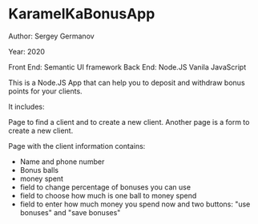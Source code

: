 # KaramelKaBonusApp


Author: Sergey Germanov

Year: 2020

Front End: Semantic UI framework Back End: Node.JS Vanila JavaScript

This is a Node.JS App that can help you to deposit and withdraw bonus points for your clients.

It includes:

Page to find a client and to create a new client.
Another page is a form to create a new client.

Page with the client information contains:
- Name and phone number
- Bonus balls
- money spent
- field to change percentage of bonuses you can use
- field to choose how much is one ball to money spend
- field to enter how much money you spend now and two buttons: "use bonuses" and "save bonuses"
